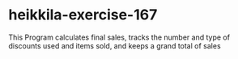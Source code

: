 # heikkila-exercise-167
This Program calculates final sales, tracks the number and type of discounts used and items sold, and keeps a grand total of sales
